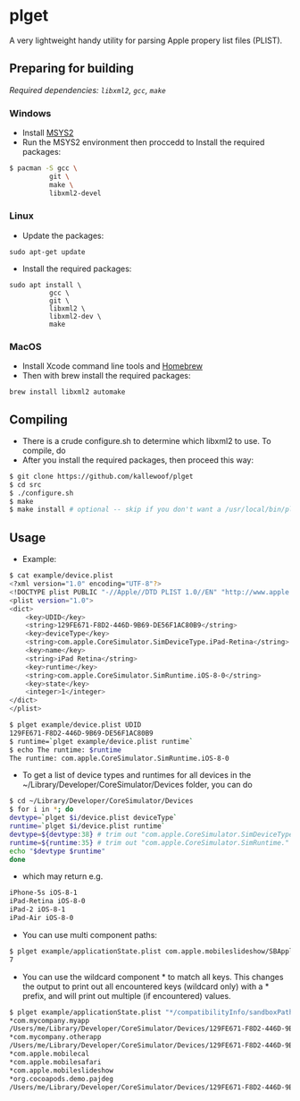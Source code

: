 # plget
A very lightweight handy utility for parsing Apple propery list files (PLIST).


## Preparing for building

*Required dependencies: `libxml2`, `gcc`, `make`*

### Windows
- Install [MSYS2](https://www.msys2.org/)
- Run the MSYS2 environment then proccedd to Install the required packages:
```bash
$ pacman -S gcc \
          git \
          make \
          libxml2-devel
```

### Linux
- Update the packages:
```shell
sudo apt-get update
```
- Install the required packages:
```
sudo apt install \
          gcc \
          git \
          libxml2 \
          libxml2-dev \
          make
```


### MacOS
- Install Xcode command line tools and [Homebrew](https://brew.sh/)
- Then with brew install the required packages:
```
brew install libxml2 automake
```


## Compiling
- There is a crude configure.sh to determine which libxml2 to use. To compile, do
- After you install the required packages, then proceed this way:
```bash
$ git clone https://github.com/kallewoof/plget
$ cd src
$ ./configure.sh
$ make
$ make install # optional -- skip if you don't want a /usr/local/bin/plget binary
```


## Usage

- Example:
```bash
$ cat example/device.plist
<?xml version="1.0" encoding="UTF-8"?>
<!DOCTYPE plist PUBLIC "-//Apple//DTD PLIST 1.0//EN" "http://www.apple.com/DTDs/PropertyList-1.0.dtd">
<plist version="1.0">
<dict>
	<key>UDID</key>
	<string>129FE671-F8D2-446D-9B69-DE56F1AC80B9</string>
	<key>deviceType</key>
	<string>com.apple.CoreSimulator.SimDeviceType.iPad-Retina</string>
	<key>name</key>
	<string>iPad Retina</string>
	<key>runtime</key>
	<string>com.apple.CoreSimulator.SimRuntime.iOS-8-0</string>
	<key>state</key>
	<integer>1</integer>
</dict>
</plist>

$ plget example/device.plist UDID
129FE671-F8D2-446D-9B69-DE56F1AC80B9
$ runtime=`plget example/device.plist runtime`
$ echo The runtime: $runtime
The runtime: com.apple.CoreSimulator.SimRuntime.iOS-8-0
```

* To get a list of device types and runtimes for all devices in the ~/Library/Developer/CoreSimulator/Devices folder, you can do
```bash
$ cd ~/Library/Developer/CoreSimulator/Devices
$ for i in *; do 
devtype=`plget $i/device.plist deviceType`
runtime=`plget $i/device.plist runtime`
devtype=${devtype:38} # trim out "com.apple.CoreSimulator.SimDeviceType."
runtime=${runtime:35} # trim out "com.apple.CoreSimulator.SimRuntime."
echo "$devtype $runtime"
done
```

* which may return e.g.
```bash
iPhone-5s iOS-8-1
iPad-Retina iOS-8-0
iPad-2 iOS-8-1
iPad-Air iOS-8-0
```

* You can use multi component paths:
```bash
$ plget example/applicationState.plist com.apple.mobileslideshow/SBApplicationAllSupportedNotificationTypes
7
```

* You can use the wildcard component * to match all keys. This changes the output to print out all encountered keys (wildcard only) with a * prefix, and will print out multiple (if encountered) values.
```bash
$ plget example/applicationState.plist "*/compatibilityInfo/sandboxPath"
*com.mycompany.myapp
/Users/me/Library/Developer/CoreSimulator/Devices/129FE671-F8D2-446D-9B69-DE56F1AC80B9/data/Containers/Data/Application/69F7E3EF-B450-4840-826D-3830E79C247A
*com.mycompany.otherapp
/Users/me/Library/Developer/CoreSimulator/Devices/129FE671-F8D2-446D-9B69-DE56F1AC80B9/data/Containers/Data/Application/473F8259-EE11-4417-B04E-6FBA7BF2ED05
*com.apple.mobilecal
*com.apple.mobilesafari
*com.apple.mobileslideshow
*org.cocoapods.demo.pajdeg
/Users/me/Library/Developer/CoreSimulator/Devices/129FE671-F8D2-446D-9B69-DE56F1AC80B9/data/Containers/Data/Application/C3069623-D55D-462C-82E0-E896C942F7DE
```
